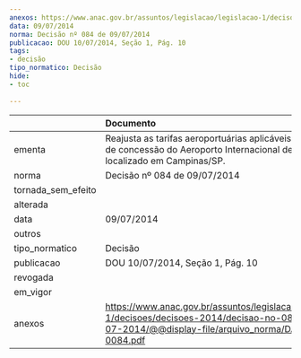 ```yaml
---
anexos: https://www.anac.gov.br/assuntos/legislacao/legislacao-1/decisoes/decisoes-2014/decisao-no-084-de-09-07-2014/@@display-file/arquivo_norma/DA2014-0084.pdf
data: 09/07/2014
norma: Decisão nº 084 de 09/07/2014
publicacao: DOU 10/07/2014, Seção 1, Pág. 10
tags:
- decisão
tipo_normatico: Decisão
hide: 
- toc 
 
---
```


|                    | Documento                                                                                                                                                 |
|:-------------------|:----------------------------------------------------------------------------------------------------------------------------------------------------------|
| ementa             | Reajusta as tarifas aeroportuárias aplicáveis ao contrato de concessão do Aeroporto Internacional de Viracopos, localizado em Campinas/SP.                |
| norma              | Decisão nº 084 de 09/07/2014                                                                                                                              |
| tornada_sem_efeito |                                                                                                                                                           |
| alterada           |                                                                                                                                                           |
| data               | 09/07/2014                                                                                                                                                |
| outros             |                                                                                                                                                           |
| tipo_normatico     | Decisão                                                                                                                                                   |
| publicacao         | DOU 10/07/2014, Seção 1, Pág. 10                                                                                                                          |
| revogada           |                                                                                                                                                           |
| em_vigor           |                                                                                                                                                           |
| anexos             | https://www.anac.gov.br/assuntos/legislacao/legislacao-1/decisoes/decisoes-2014/decisao-no-084-de-09-07-2014/@@display-file/arquivo_norma/DA2014-0084.pdf |
